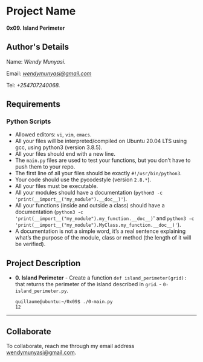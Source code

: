 # Project Name
**0x09. Island Perimeter**

## Author's Details
Name: *Wendy Munyasi.*

Email: *wendymunyasi@gmail.com*

Tel: *+254707240068.*

##  Requirements

### Python Scripts
*   Allowed editors: `vi`, `vim`, `emacs`.
*   All your files will be interpreted/compiled on Ubuntu 20.04 LTS using gcc, using python3 (version 3.8.5).
*   All your files should end with a new line.
*   The `main.py` files are used to test your functions, but you don’t have to push them to your repo.
*   The first line of all your files should be exactly `#!/usr/bin/python3`.
*   Your code should use the pycodestyle (version `2.8.*`).
*   All your files must be executable.
*   All your modules should have a documentation (`python3 -c 'print(__import__("my_module").__doc__)'`).
*   All your functions (inside and outside a class) should have a documentation (`python3 -c 'print(__import__("my_module").my_function.__doc__)`' and `python3 -c 'print(__import__("my_module").MyClass.my_function.__doc__)'`).
*   A documentation is not a simple word, it’s a real sentence explaining what’s the purpose of the module, class or method (the length of it will be verified).


## Project Description

* **0. Island Perimeter** - Create a function `def island_perimeter(grid):` that returns the perimeter of the island described in `grid`. - `0-island_perimeter.py`.

    ```
    guillaume@ubuntu:~/0x09$ ./0-main.py
    12
    ```
---

## Collaborate

To collaborate, reach me through my email address wendymunyasi@gmail.com.
